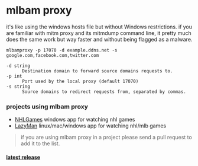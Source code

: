 # mlbam proxy
it's like using the windows hosts file but without Windows restrictions. if you are familiar with mitm proxy and its mitmdump command line, it pretty much does the same work but way faster and without being flagged as a malware.

`mlbamproxy -p 17070 -d example.ddns.net -s google.com,facebook.com,twitter.com`

```
-d string
      Destination domain to forward source domains requests to.
-p int
      Port used by the local proxy (default 17070)
-s string
      Source domains to redirect requests from, separated by commas.
 ```

### projects using mlbam proxy
- [NHLGames](https://github.com/NHLGames/NHLGames) windows app for watching nhl games
- [LazyMan](https://github.com/StevensNJD4/LazyMan) linux/mac/windows app for watching nhl/mlb games

> if you are using mlbam proxy in a project please send a pull request to add it to the list.

#### [latest release](https://github.com/jwallet/mlbamproxy/releases/latest)
